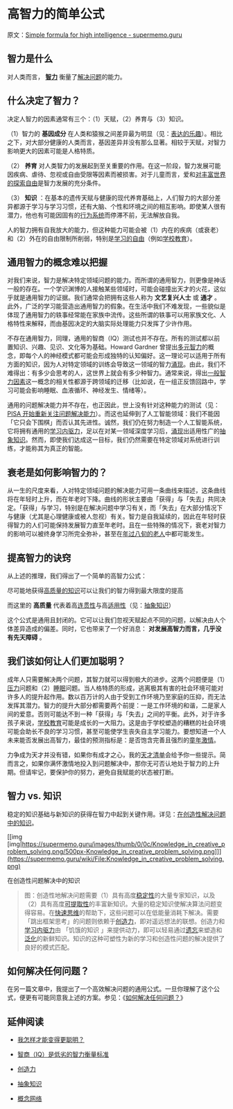 # 高智力的简单公式

原文：[Simple formula for high intelligence - supermemo.guru](https://supermemo.guru/wiki/Simple_formula_for_high_intelligence)

## 智力是什么

对人类而言， **[智力](https://supermemo.guru/wiki/Intelligence)** 衡量了[解决问题](https://supermemo.guru/wiki/How_to_solve_any_problem%3F)的能力。

## 什么决定了智力？

决定人智力的因素通常有三个：（1）天赋，（2）养育与（3）知识。

（1）智力的 **基因成分** 在人类和猿猴之间差异最为明显（见：[表达的乐趣](https://supermemo.guru/wiki/Pleasure_of_communication)）。相比之下，对大部分健康的人类而言，基因差异并没有那么显著。相较于天赋，对智力影响更大的因素可能是人格特质。

（2） **养育** 对人类智力的发展起到至关重要的作用。在这一阶段，智力发展可能因疾病、虐待、忽视或自由受限等因素而被损害。对于儿童而言，爱和[对丰富世界的探索自由](https://supermemo.guru/wiki/Optimization_of_behavioral_spaces_in_development)是智力发展的充分条件。

（3） **知识** ：在基本的遗传天赋与健康的现代养育基础上，人们智力的大部分差异都源于学习与学习习惯，还有大脑、个性和环境之间的相互影响。即使某人很有潜力，他也有可能因固有的[行为系统](https://supermemo.guru/wiki/Behavioral_system)而停滞不前，无法解放自我。

人的智力拥有自我放大的能力，但这种能力可能会被（1）内在的疾病（或衰老）和（2）外在的自由限制所削弱，特别是[学习的自由](https://supermemo.guru/wiki/Free_learning)（例如[学校教育](https://supermemo.guru/wiki/Schooling)）。

## 通用智力的概念难以把握

对我们来说，智力是解决特定领域问题的能力。而所谓的通用智力，则更像是神话一般的存在。一个学识渊博的人接触某些领域时，可能会碰撞出天才的火花，这似乎就是通用智力的证据。我们通常会把拥有这些人称为 **文艺复兴人士** 或 **通才** 。此外，广泛的学习能营造出通用智力的假象。在生活中我们不难发现，一些貌似是体现了通用智力的轶事经常能在家族中流传。这些所谓的轶事可以用家族文化、人格特性来解释，而由基因决定的大脑实际处理能力只发挥了少许作用。

不存在通用智力，同理，通用的智商（IQ）测试也并不存在。所有的测试都以前置知识、兴趣、见识、文化等为基础。Howard Gardner 曾提出[多元智力](https://en.wikipedia.org/wiki/Theory_of_multiple_intelligences)的概念，即每个人的神经模式都可能会形成独特的认知偏好。这一理论可以适用于所有方面的知识，因为人对特定领域的训练会导致这一领域的智力[涌现](https://supermemo.guru/wiki/Emergence)。由此，我们不难得出：有多少会思考的人，这世界上就会有多少种智力。通常来说，得出[一般智力因素](https://en.wikipedia.org/wiki/G_factor_(psychometrics))这一概念的相关性都源于跨领域的迁移（比如说，在一组正反馈回路中，学习可能会影响睡眠、血液循环、神经发生、情绪等）。

通用的问题解决能力并不存在，也正因此，世上没有针对这种能力的测试（见：[PISA 开始重新关注问题解决能力](https://supermemo.guru/wiki/PISA_fuels_the_education_arms_race)）。而这也延伸到了人工智能领域：我们不能因「它只会下围棋」而否认其先进性。诚然，我们仍在努力制造一个人工智能系统，它将拥有通用的[学习内驱力](https://supermemo.guru/wiki/Learn_drive)，足以在对某一领域深度学习后，[涌现](https://supermemo.guru/wiki/Emergence)出适用性广的[抽象知识](https://supermemo.guru/wiki/Abstract_knowledge)。然而，即使我们达成这一目标，我们仍然需要在特定领域对系统进行训练，才能称其为真正的智能。

## 衰老是如何影响智力的？

从一生的尺度来看，人对特定领域问题的解决能力可用一条曲线来描述，这条曲线将在年轻时上升，而在年老时下降。曲线的形状主要由「获得」与「失去」共同决定。「获得」与学习，特别是在解决问题中学习有关，而「失去」在大部分情况下与健康（尤其是心理健康或被人忽视）有关。智力是自我延续的，因此在年轻时获得智力的人们可能保持发展智力直至年老时。且在一些特殊的情况下，衰老对智力的影响可以被终身学习所完全弥补，甚至在[年过八旬的老人](https://supermemo.guru/wiki/How_fast_does_memory_decline_with_age%3F)中都可能发生。

## 提高智力的诀窍

从上述的推理，我们得出了一个简单的高智力公式：

尽可能地获得[高质量的知识](https://supermemo.guru/wiki/Abstract_knowledge)可以让我们的智力得到最大限度的提高

而这里的 **高质量** 代表着高[连贯性](https://supermemo.guru/wiki/Coherence)与高[适用性](https://supermemo.guru/wiki/Applicability)（见：[抽象知识](https://supermemo.guru/wiki/Abstract_knowledge)）

这个公式是通用且封闭的。它可以让我们忽视天赋起点不同的问题，以解决由人个体差异造成的偏差。同时，它也带来了一个好消息： **对发展高智力而言，几乎没有先天障碍** 。

## 我们该如何让人们更加聪明？

成年人只需要解决两个问题，其智力就可以得到极大的进步。这两个问题便是（1）[压力](https://supermemo.guru/wiki/Stress_resilience)问题和（2）[睡眠](https://supermemo.guru/wiki/Science_of_sleep)问题。当人格特质的形成，逃离极其有害的社会环境可能对许多人的提升起作用。数以百万计的人由于受到工作环境乃至家庭的压抑，而无法发挥其潜力。智力的提升大部分都需要两个前提：一是工作环境的和谐，二是家人间的爱意。否则可能达不到一种「获得」与「失去」之间的平衡。此外，对于许多孩子来说，[学校教育](https://supermemo.guru/wiki/Schooling)可能是成长的一大阻力。这是由于学校塑造的糟糕的社会环境可能会助长不良的学习习惯，甚至可能使学生丧失自主学习能力。要想知道一个人未来能否发展出高智力，最佳的预测指标是：是否饱含完善且强烈的[童年激情](https://supermemo.guru/wiki/Passion_and_memory)。

力争成为天才并没有错，如果你有成才之心，我的[天才清单](https://supermemo.guru/wiki/Genius_checklist)会给予你一些提示。简而言之，如果你满怀激情地投入到问题解决中，那你无可否认地处于智力的上升期。但请牢记，要保护你的努力，避免自我赋能的状态被打断。

## 智力 vs. 知识

稳定的知识基础与新知识的获得在智力中起到关键作用。详见：[在创造性解决问题中的知识](https://supermemo.guru/wiki/Knowledge_in_creative_problem_solving)。

[[img [img|https://supermemo.guru/images/thumb/0/0c/Knowledge_in_creative_problem_solving.png/500px-Knowledge_in_creative_problem_solving.png]]](https://supermemo.guru/wiki/File:Knowledge_in_creative_problem_solving.png)

在创造性问题解决中的知识

> 图：创造性地解决问题需要（1）具有高度[稳定性](https://supermemo.guru/wiki/Stability)的大量专家知识，以及（2）具有高度[可提取性](https://supermemo.guru/wiki/Retrievability)的丰富新知识。大量的稳定知识使解决算法问题变得容易。在[快速思维](https://supermemo.guru/wiki/Fast_thinking)的帮助下，这些问题可以在低能量消耗下解决。需要 「跳出框架思考」的问题则依赖于[创造力](https://supermemo.guru/wiki/Creativity)，即对遥远想法的联想。创造力和[学习内驱力](https://supermemo.guru/wiki/Learn_drive)由 「饥饿的知识 」来提供动力，即可以轻易通过[遗忘](https://supermemo.guru/wiki/Forgetting)来塑造和[泛化](https://supermemo.guru/wiki/Generalization)的新鲜知识。知识的这种可塑性为新的学习和创造性问题的解决提供了良好的模式匹配。

## 如何解决任何问题？

在另一篇文章中，我提出了一个高效解决问题的通用公式。一旦你理解了这个公式，便更有可能同意我上述的方案。参见：《[如何解决任何问题？](https://supermemo.guru/wiki/How_to_solve_any_problem%3F)》

## 延伸阅读

- [我怎样才能变得更聪明？](https://supermemo.guru/wiki/How_can_I_become_more_intelligent%3F)

- [智商（IQ）是低劣的智力衡量标准](https://supermemo.guru/wiki/IQ_is_a_dismal_measure_of_intelligence)

- [创造力](https://supermemo.guru/wiki/Creativity)

- [抽象知识](https://supermemo.guru/wiki/Abstract_knowledge)

- [概念网络](https://supermemo.guru/wiki/Concept_network)